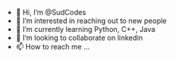 - 👋 Hi, I’m @SudCodes
- 👀 I’m interested in reaching out to new people
- 🌱 I’m currently learning Python, C++, Java
- 💞️ I’m looking to collaborate on linkedin
- 📫 How to reach me ...

<!---
SudCodes/SudCodes is a ✨ special ✨ repository because its `README.md` (this file) appears on your GitHub profile.
You can click the Preview link to take a look at your changes.
--->
